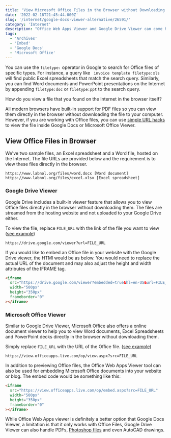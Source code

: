 ```yaml
---
title: 'View Microsoft Office Files in the Browser without Downloading'
date: '2022-02-18T21:45:44.000Z'
slug: '/internet/google-docs-viewer-alternative/26591/'
category: 'Internet'
description: "Office Web Apps Viewer and Google Drive Viewer can come handy when you don't have any Office suite installed on your computer or when you would like to quickly preview any online Office file in the browser without having to download it locally."
tags:
  - 'Archives'
  - 'Embed'
  - 'Google Docs'
  - 'Microsoft Office'
---
```


You can use the `filetype:` operator in Google to search for Office files of specific types. For instance, a query like ` invoice template filetype:xls` will find public Excel spreadsheets that match the search query. Similarly, you can find Word documents and PowerPoint presentations on the Internet by appending `filetype:doc` or `filetype:ppt` to the search query.

How do you view a file that you found on the Internet in the browser itself?

All modern browsers have built-in support for PDF files so you can view them directly in the browser without downloading the file to your computer. However, if you are working with Office files, you can use [simple URL hacks](/internet/direct-links-for-google-drive/28356/) to view the file inside Google Docs or Microsoft Office Viewer.

## View Office Files in Browser

We've two sample files, an Excel spreadsheet and a Word file, hosted on the Internet. The file URLs are provided below and the requirement is to view these files directly in the browser.

```
https://www.labnol.org/files/word.docx [Word document]
https://www.labnol.org/files/excel.xlsx [Excel spreadsheet]
```

### Google Drive Viewer

Google Drive includes a built-in viewer feature that allows you to view Office files directly in the browser without downloading them. The files are streamed from the hosting website and not uploaded to your Google Drive either.

To view the file, replace `FILE_URL` with the link of the file you want to view ([see example](https://drive.google.com/viewer?url=https://www.labnol.org/files/word.docx))

```
https://drive.google.com/viewer?url=FILE_URL
```

If you would like to embed an Office file in your website with the Google Drive viewer, the HTMl would be as below.
You would need to replace the actual URL of the document and may also adjust the height and width attributes of the IFRAME tag.

```html
<iframe
  src="https://drive.google.com/viewer?embedded=true&hl=en-US&url=FILE_URL"
  width="500px"
  height="350px"
  frameborder="0"
></iframe>
```

### Microsoft Office Viewer

Similar to Google Drive Viewer, Microsoft Office also offers a online document viewer to help you to view Word documents, Excel Spreadsheets and PowerPoint decks directly in the browser without downloading them.

Simply replace `FILE_URL` with the URL of the Office file. ([see example](https://view.officeapps.live.com/op/view.aspx?src=https://www.labnol.org/files/excel.xlsx))

```
https://view.officeapps.live.com/op/view.aspx?src=FILE_URL
```

In addition to previewing Office files, the Office Web Apps Viewer tool can also be used for embedding Microsoft Office documents into your website or blog. The embed code would be something like this:

```html
<iframe
  src="https://view.officeapps.live.com/op/embed.aspx?src=FILE_URL"
  width="500px"
  height="350px"
  frameborder="0"
></iframe>
```

While Office Web Apps viewer is definitely a better option that Google Docs Viewer, a limitation is that it only works with Office Files, Google Drive Viewer can also handle PDFs, [Photoshop files](/internet/photoshop-and-google-docs/18730/) and even AutoCAD drawings.
